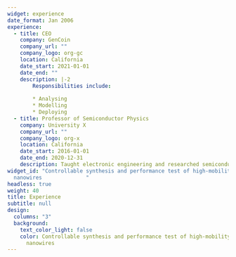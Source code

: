 ```yaml
---
widget: experience
date_format: Jan 2006
experience:
  - title: CEO
    company: GenCoin
    company_url: ""
    company_logo: org-gc
    location: California
    date_start: 2021-01-01
    date_end: ""
    description: |-2
        Responsibilities include:
        
        * Analysing
        * Modelling
        * Deploying
  - title: Professor of Semiconductor Physics
    company: University X
    company_url: ""
    company_logo: org-x
    location: California
    date_start: 2016-01-01
    date_end: 2020-12-31
    description: Taught electronic engineering and researched semiconductor physics.
widget_id: "Controllable synthesis and performance test of high-mobility III-V
  nanowires              "
headless: true
weight: 40
title: Experience
subtitle: null
design:
  columns: "3"
  background:
    text_color_light: false
    color: Controllable synthesis and performance test of high-mobility III-V
      nanowires
---
```

